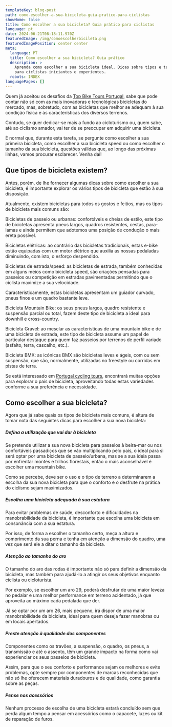 ```yaml
---
templateKey: blog-post
path: como-escolher-a-sua-bicicleta-guia-pratico-para-ciclistas
showHome: false
title: Como escolher a sua bicicleta? Guia prático para ciclistas
language: pt
date: 2024-06-21T08:18:11.970Z
featuredImage: /img/comoescolherbicileta.png
featuredImagePosition: center center
meta:
  language: PT
  title: Como escolher a sua bicicleta? Guia prático
  description: >
    Aprenda como escolher a sua bicicleta ideal. Dicas sobre tipos e tamanhos
    para ciclistas iniciantes e experientes.
  robots: INDEX
languagePages: []
---
```

Quem já aceitou os desafios da [Top Bike Tours Portugal](https://www.topbiketoursportugal.com/), sabe que pode contar não só com as mais inovadoras e tecnológicas bicicletas do mercado, mas, sobretudo, com as bicicletas que melhor se adequam à sua condição física e às características dos diversos terrenos.

Contudo, se quer dedicar-se mais a fundo ao cicloturismo ou, quem sabe, até ao ciclismo amador, vai ter de se preocupar em adquirir uma bicicleta.

É normal que, durante esta tarefa, se pergunte como escolher a sua primeira bicicleta, como escolher a sua bicicleta speed ou como escolher o tamanho da sua bicicleta, questões válidas que, ao longo das próximas linhas, vamos procurar esclarecer. Venha daí!

## Que tipos de bicicleta existem?

Antes, porém, de lhe fornecer algumas dicas sobre como escolher a sua bicicleta, é importante explorar os vários tipos de bicicleta que estão à sua disposição.

Atualmente, existem bicicletas para todos os gostos e feitios, mas os tipos de bicicleta mais comuns são:

Bicicletas de passeio ou urbanas: confortáveis e cheias de estilo, este tipo de bicicletas apresenta pneus largos, quadros resistentes, cestas, para-lamas e ainda permitem que adotemos uma posição de condução o mais ereta possível.

Bicicletas elétricas: ao contrário das bicicletas tradicionais, estas e-bike estão equipadas com um motor elétrico que auxilia as nossas pedaladas diminuindo, com isto, o esforço despendido.

Bicicletas de estrada/speed: as bicicletas de estrada, também conhecidas em alguns meios como bicicleta speed, são criações pensadas para passeios ou competição em estradas pavimentadas permitindo que o ciclista maximize a sua velocidade.

Caracteristicamente, estas bicicletas apresentam um guiador curvado, pneus finos e um quadro bastante leve.

Bicicleta Mountain Bike: os seus pneus largos, quadro resistente e suspensão parcial ou total, fazem deste tipo de bicicleta a ideal para downhill e cross-country.

Bicicleta Gravel: ao mesclar as características de uma mountain bike e de uma bicicleta de estrada, este tipo de bicicleta assume um papel de particular destaque para quem faz passeios por terrenos de perfil variado (asfalto, terra, cascalho, etc.).

Bicicleta BMX: as icónicas BMX são bicicletas leves e ágeis, com ou sem suspensão, que são, normalmente, utilizadas no freestyle ou corridas em pistas de terra.

Se está interessado em [Portugal cycling tours](https://www.topbiketoursportugal.com/), encontrará muitas opções para explorar o país de bicicleta, aproveitando todas estas variedades conforme a sua preferência e necessidade.

## Como escolher a sua bicicleta?

Agora que já sabe quais os tipos de bicicleta mais comuns, é altura de tomar nota das seguintes dicas para escolher a sua nova bicicleta:

##### Defina a utilização que vai dar à bicicleta

Se pretende utilizar a sua nova bicicleta para passeios à beira-mar ou nos confortáveis passadiços que se vão multiplicando pelo país, o ideal para si será optar por uma bicicleta de passeio/urbana, mas se a sua ideia passa por enfrentar montes e trilhos florestais, então o mais aconselhável é escolher uma mountain bike.

Como se percebe, deve ser o uso e o tipo de terreno a determinarem a escolha da sua nova bicicleta para que o conforto e o desfrute na prática do ciclismo sejam maximizados.

##### Escolha uma bicicleta adequada à sua estatura

Para evitar problemas de saúde, desconforto e dificuldades na manobrabilidade da bicicleta, é importante que escolha uma bicicleta em consonância com a sua estatura.

Por isso, de forma a escolher o tamanho certo, meça a altura e comprimento da sua perna e tenha em atenção a dimensão do quadro, uma vez que será ele a ditar o tamanho da bicicleta.

##### Atenção ao tamanho do aro

O tamanho do aro das rodas é importante não só para definir a dimensão da bicicleta, mas também para ajudá-lo a atingir os seus objetivos enquanto ciclista ou cicloturista.

Por exemplo, se escolher um aro 29, poderá desfrutar de uma maior leveza no pedalar e uma melhor performance em terreno acidentado, já que aproveita ao máximo cada pedalada que der.

Já se optar por um aro 26, mais pequeno, irá dispor de uma maior manobrabilidade da bicicleta, ideal para quem deseja fazer manobras ou em locais apertados.

##### Preste atenção à qualidade dos componentes

Componentes como os travões, a suspensão, o quadro, os pneus, a transmissão e até o assento, têm um grande impacto na forma como vai experienciar os seus passeios de bicicleta.

Assim, para que o seu conforto e performance sejam os melhores e evite problemas, opte sempre por componentes de marcas reconhecidas que não só lhe oferecem materiais duradouros e de qualidade, como garantia sobre as peças.

##### Pense nos acessórios

Nenhum processo de escolha de uma bicicleta estará concluído sem que perda algum tempo a pensar em acessórios como o capacete, luzes ou kit de reparação de furos.